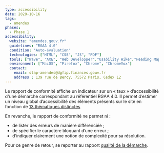 ```yaml
---
type: accessibility
date: 2020-10-16
tags:
  - amendes
phases:
  - Phase 1
accessibility:
  website: "amendes.gouv.fr"
  guidelines: "RGAA 4.0"
  condition: "Auto-évaluation"
  technologies: ["HTML", "CSS", "JS", "PDF"]
  tools: ["Wave", "AXE", "Web Developper","Usability Hike","Heading Maps"]
  environment: ["MacOS", "Firefox", "Chrome", "ChromeVox"]
  contact:
    email: stap-amendes@dgfip.finances.gouv.fr
    address : 139 rue de Bercy, 75572 Paris, Cedex 12
---
```


Le rapport de conformité affiche un indicateur sur un « taux » d’accessibilité d'une démarche correspondant au référentiel RGAA 4.0. Il permet d’estimer un niveau global d’accessibilité des éléments présents sur le site en fonction de [13 thématiques distinctes](/criteres/).

En revanche, le rapport de conformité ne permet ni :

 - de lister des erreurs de manière différenciée ;
 - de spécifier le caractère bloquant d‘une erreur ;
 - d’indiquer clairement une notion de complexité pour sa résolution.

Pour ce genre de retour, se reporter au rapport [qualité de la démarche](/audits/amendes/quality/).

